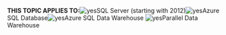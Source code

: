 <Token>**THIS TOPIC APPLIES TO:**![yes](/Image/Applies%20to/yes.png)SQL Server (starting with 2012)![yes](/Image/Applies%20to/yes.png)Azure SQL Database![yes](/Image/Applies%20to/yes.png)Azure SQL Data Warehouse ![yes](/Image/Applies%20to/yes.png)Parallel Data Warehouse </Token>